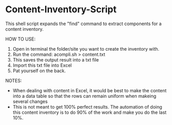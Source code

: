 Content-Inventory-Script
========================

This shell script expands the "find" command to extract components for a content inventory.

HOW TO USE:
  1. Open in terminal the folder/site you want to create the inventory with.
  2. Run the command: acompli.sh > content.txt
  3. This saves the output result into a txt file
  4. Import this txt file into Excel
  5. Pat yourself on the back.


NOTES:
* When dealing with content in Excel, it would be best to make the content into a data table so that the rows can
remain uniform when makeing several changes
* This is not meant to get 100% perfect results. The automation of doing this content inventory is to do 90% of the
work and make you do the last 10%.
